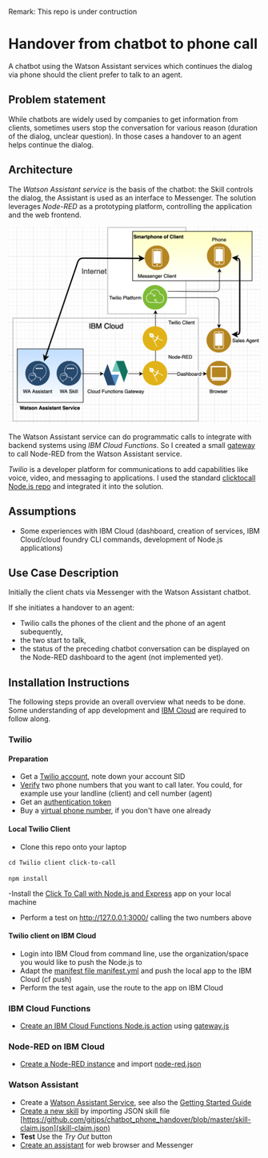Remark: This repo is under contruction

# Handover from chatbot to phone call

A chatbot using the Watson Assistant services which continues the dialog via phone should the client prefer to talk to an agent.

## Problem statement
While chatbots are widely used by companies to get information from clients, sometimes users stop the conversation for various reason (duration of the dialog, unclear question). In those cases a handover to an agent helps continue the dialog.

## Architecture
The *Watson Assistant service* is the basis of the chatbot: the Skill controls the dialog, the Assistant is used as an interface to Messenger.
The solution leverages *Node-RED* as a prototyping platform, controlling the application and the web frontend.

![Architecture](architecture1.jpg)

The Watson Assistant service can do programmatic calls to integrate with backend systems using *IBM Cloud Functions*. So I created a small [gateway](https://github.com/gitjps/watsonassistant-nodered-gateway) to call Node-RED from the Watson Assistant service.

*Twilio* is a developer platform for communications to add capabilities like voice, video, and messaging to applications. I used the standard [clicktocall Node.js repo](https://github.com/TwilioDevEd/clicktocall-node) and integrated it into the solution.

## Assumptions
- Some experiences with IBM Cloud (dashboard, creation of services, IBM Cloud/cloud foundry CLI commands, development of Node.js applications)

## Use Case Description
Initially the client chats via Messenger with the Watson Assistant chatbot. 

If she initiates a handover to an agent:
- Twilio calls the phones of the client and the phone of an agent subequently,
- the two start to talk,
- the status of the preceding chatbot conversation can be displayed on the Node-RED dashboard to the agent (not implemented yet).

## Installation Instructions
The following steps provide an overall overview what needs to be done. Some understanding of app development and [IBM Cloud](https://cloud.ibm.com/registration) are required to follow along.

### Twilio

#### Preparation

- Get a [Twilio account](https://www.twilio.com/voice), note down your account SID
- [Verify](https://www.twilio.com/console/phone-numbers/verified) two phone numbers that you want to call later. You could, for example use your landline (client) and cell number (agent)
- Get an [authentication token](https://www.twilio.com/console/project/settings)
- Buy a [virtual phone number](https://www.twilio.com/console/phone-numbers/search), if you don't have one already

#### Local Twilio Client

- Clone this repo onto your laptop

```
cd Twilio client click-to-call

npm install
```

-Install the [Click To Call with Node.js and Express](https://www.twilio.com/docs/voice/tutorials/click-to-call-node-express) app on your local machine
- Perform a test on http://127.0.0.1:3000/ calling the two numbers above

#### Twilio client on IBM Cloud

- Login into IBM Cloud from command line, use the organization/space you would like to push the Node.js to 
- Adapt the [manifest file manifest.yml](https://github.com/gitjps/chatbot_phone_handover/blob/master/Twilio%20client%20click-to-call/manifest.yml) and push the local app to the IBM Cloud (cf push)
- Perform the test again, use the route to the app on IBM Cloud


### IBM Cloud Functions
- [Create an IBM Cloud Functions Node.js action](https://cloud.ibm.com/docs/openwhisk?topic=cloud-functions-getting-started&locale=de) using [gateway.js](https://github.com/gitjps/chatbot_phone_handover/blob/master/gateway.js)

### Node-RED on IBM Cloud
- [Create a Node-RED instance](https://cloud.ibm.com/catalog/starters/node-red-starter) and import [node-red.json](https://cloud.ibm.com/catalog/starters/node-red-starter)


### Watson Assistant
- Create a [Watson Assistant Service](https://cloud.ibm.com/catalog/services/watson-assistant), see also the [Getting Started Guide](https://cloud.ibm.com/docs/services/assistant?topic=assistant-getting-started)
- [Create a  new skill](https://cloud.ibm.com/docs/services/assistant?topic=assistant-skill-dialog-add&locale=en) by importing JSON skill file [https://github.com/gitjps/chatbot_phone_handover/blob/master/skill-claim.json](skill-claim.json)
- **Test** Use the *Try Out* button
- [Create an assistant](https://cloud.ibm.com/docs/services/assistant?topic=assistant-assistant-add&locale=en) for web browser and Messenger


